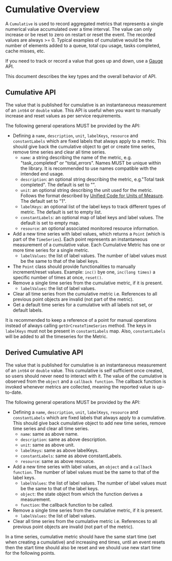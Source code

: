 # Cumulative Overview
A `Cumulative` is used to record aggregated metrics that represents a single numerical value accumulated over a time interval. The value can only increase or be reset to zero on restart or reset the event. The recorded values are always >= 0. Typical examples of cumulative would be the number of elements added to a queue, total cpu usage, tasks completed, cache misses, etc.

If you need to track or record a value that goes up and down, use a [Gauge](./Gauge.md) API.

This document describes the key types and the overall behavior of API.

## Cumulative API

The value that is published for cumulative is an instantaneous measurement of an `int64` or `double` value. This API is useful when you want to manually increase and reset values as per service requirements.

The following general operations MUST be provided by the API:

* Defining a `name`, `description`, `unit`, `labelKeys`, `resource` and `constantLabels` which are fixed labels that always apply to a metric. This should give back the cumulative object to get or create time series, remove time series and clear all time series.
	* `name`: a string describing the name of the metric, e.g. "task_completed" or "total_errors". Names MUST be unique within the library. It is recommended to use names compatible with the intended end usage.
	* `description`: an optional string describing the metric, e.g."Total task completed". The default is set to "".
	* `unit`: an optional string describing the unit used for the metric. Follows the format described by
[Unified Code for Units of Measure](http://unitsofmeasure.org/ucum.html). The default set to "1".
	* `labelKeys`: an optional list of the label keys to track different types of metric. The default is set to empty list.
	* `constantLabels`: an optional map of label keys and label values. The default is set to empty map.
	* `resource`: an optional associated monitored resource information.
* Add a new time series with label values, which returns a `Point` (which is part of the `TimeSeries`). Each point represents an instantaneous measurement of a cumulative value. Each Cumulative Metric has one or more time series for a single metric.
	* `labelValues`: the list of label values. The number of label values must be the same to that of the label keys.
* The `Point` class should provide functionalities to manually increment/reset values. Example: `inc()` bye one, `inc(long times)` a specific number of times at once, `reset()`.
* Remove a single time series from the cumulative metric, if it is present.
	* `labelValues`: the list of label values.
* Clear all time series from the cumulative metric i.e. References to all previous point objects are invalid (not part of the metric).
* Get a default time series for a cumulative with all labels not set, or default labels.


It is recommended to keep a reference of a point for manual operations instead of always calling `getOrCreateTimeSeries` method. The keys in `labelKeys` must not be present in `constantLabels` map. Also, `constantLabels` will be added to all the timeseries for the Metric.

## Derived Cumulative API

The value that is published for cumulative is an instantaneous measurement of an `int64` or `double` value. This cumulative is self sufficient once created, so users should never need to interact with it. The value of the cumulative is observed from the `object` and a `callback function`. The callback function is invoked whenever metrics are collected, meaning the reported value is up-to-date.

The following general operations MUST be provided by the API:

* Defining a `name`, `description`, `unit`, `labelKeys`, `resource` and `constantLabels` which are fixed labels that always apply to a cumulative. This should give back cumulative object to add new time series, remove time series and clear all time series.
	* `name`: same as above name.
	* `description`: same as above description.
	* `unit`: same as above unit.
	* `labelKeys`: same as above labelKeys.
	* `constantLabels`: same as above constantLabels.
	* `resource`: same as above resource.
* Add a new time series with label values, an `object` and a `callback function`. The number of label values must be the same to that of the label keys.
	* `labelValues`: the list of label values. The number of label values must be the same to that of the label keys.
	* `object`: the state object from which the function derives a measurement.
	* `function`: the callback function to be called.
* Remove a single time series from the cumulative metric, if it is present.
	* `labelValues`: the list of label values.
* Clear all time series from the cumulative metric i.e. References to all previous point objects are invalid (not part of the metric).

In a time series, cumulative metric should have the same start time (set when creating a cumulative) and increasing end times, until an event resets then the start time should also be reset and we should use new start time for the following points.
